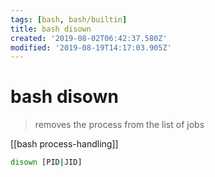```yaml
---
tags: [bash, bash/builtin]
title: bash disown
created: '2019-08-02T06:42:37.580Z'
modified: '2019-08-19T14:17:03.905Z'
---
```


# bash disown

> removes the process from the list of jobs

[[bash process-handling]]

```sh
disown [PID|JID]
```

